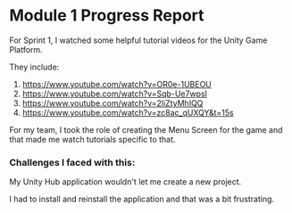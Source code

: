 # Module 1 Progress Report

For Sprint 1, I watched some helpful tutorial videos for the Unity Game Platform.

They include: 

1. https://www.youtube.com/watch?v=OR0e-1UBEOU
2. https://www.youtube.com/watch?v=Sqb-Ue7wpsI
3. https://www.youtube.com/watch?v=2liZtyMhIQQ
4. https://www.youtube.com/watch?v=zc8ac_qUXQY&t=15s

For my team, I took the role of creating the Menu Screen for the game and that made me watch tutorials specific to that.



### Challenges I faced with this:

My Unity Hub application wouldn't let me create a new project.

I had to install and reinstall the application and that was a bit frustrating.
